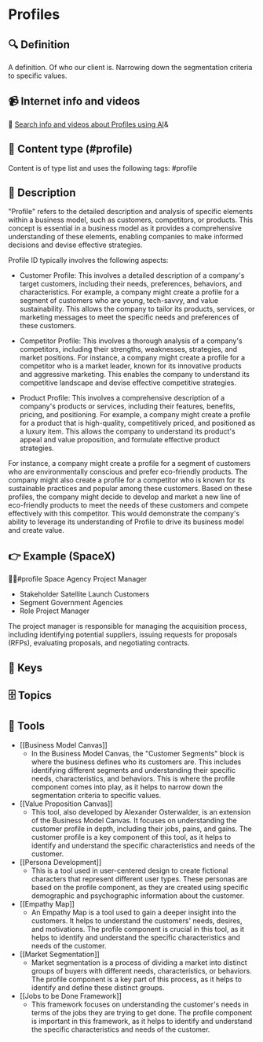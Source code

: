 
# Profiles


## 🔍 Definition
A definition. Of who our client is. Narrowing down the segmentation criteria to specific values.


## 📹 Internet info and videos
🤖 [Search info and videos about Profiles using AI](https://www.perplexity.ai/search?q=videos+about+Profiles:+A+definition.+Of+who+our+client+is.+Narrowing+down+the+segmentation+criteria+to+specific+values.
)&

## 📰 Content type (#profile)
Content is of type list and uses the following tags: #profile


## 📖 Description
"Profile" refers to the detailed description and analysis of specific elements within a business model, such as customers, competitors, or products. This concept is essential in a business model as it provides a comprehensive understanding of these elements, enabling companies to make informed decisions and devise effective strategies.

Profile ID typically involves the following aspects:

- Customer Profile: This involves a detailed description of a company's target customers, including their needs, preferences, behaviors, and characteristics. For example, a company might create a profile for a segment of customers who are young, tech-savvy, and value sustainability. This allows the company to tailor its products, services, or marketing messages to meet the specific needs and preferences of these customers.

- Competitor Profile: This involves a thorough analysis of a company's competitors, including their strengths, weaknesses, strategies, and market positions. For instance, a company might create a profile for a competitor who is a market leader, known for its innovative products and aggressive marketing. This enables the company to understand its competitive landscape and devise effective competitive strategies.

- Product Profile: This involves a comprehensive description of a company's products or services, including their features, benefits, pricing, and positioning. For example, a company might create a profile for a product that is high-quality, competitively priced, and positioned as a luxury item. This allows the company to understand its product's appeal and value proposition, and formulate effective product strategies.

For instance, a company might create a profile for a segment of customers who are environmentally conscious and prefer eco-friendly products. The company might also create a profile for a competitor who is known for its sustainable practices and popular among these customers. Based on these profiles, the company might decide to develop and market a new line of eco-friendly products to meet the needs of these customers and compete effectively with this competitor. This would demonstrate the company's ability to leverage its understanding of Profile to drive its business model and create value.

## 👉 Example (SpaceX)

🙎‍♂️#profile Space Agency Project Manager

* Stakeholder Satellite Launch Customers
* Segment Government Agencies
* Role Project Manager

The project manager is responsible for managing the acquisition process, including identifying potential suppliers, issuing requests for proposals (RFPs), evaluating proposals, and negotiating contracts.

## 🔑 Keys



## 🗄️ Topics


## 🧰 Tools
- [[Business Model Canvas]]
  - In the Business Model Canvas, the "Customer Segments" block is where the business defines who its customers are. This includes identifying different segments and understanding their specific needs, characteristics, and behaviors. This is where the profile component comes into play, as it helps to narrow down the segmentation criteria to specific values.
- [[Value Proposition Canvas]]
  - This tool, also developed by Alexander Osterwalder, is an extension of the Business Model Canvas. It focuses on understanding the customer profile in depth, including their jobs, pains, and gains. The customer profile is a key component of this tool, as it helps to identify and understand the specific characteristics and needs of the customer.
- [[Persona Development]]
  - This is a tool used in user-centered design to create fictional characters that represent different user types. These personas are based on the profile component, as they are created using specific demographic and psychographic information about the customer.
- [[Empathy Map]]
  - An Empathy Map is a tool used to gain a deeper insight into the customers. It helps to understand the customers' needs, desires, and motivations. The profile component is crucial in this tool, as it helps to identify and understand the specific characteristics and needs of the customer.
- [[Market Segmentation]]
  - Market segmentation is a process of dividing a market into distinct groups of buyers with different needs, characteristics, or behaviors. The profile component is a key part of this process, as it helps to identify and define these distinct groups.
- [[Jobs to be Done Framework]]
  - This framework focuses on understanding the customer's needs in terms of the jobs they are trying to get done. The profile component is important in this framework, as it helps to identify and understand the specific characteristics and needs of the customer.
